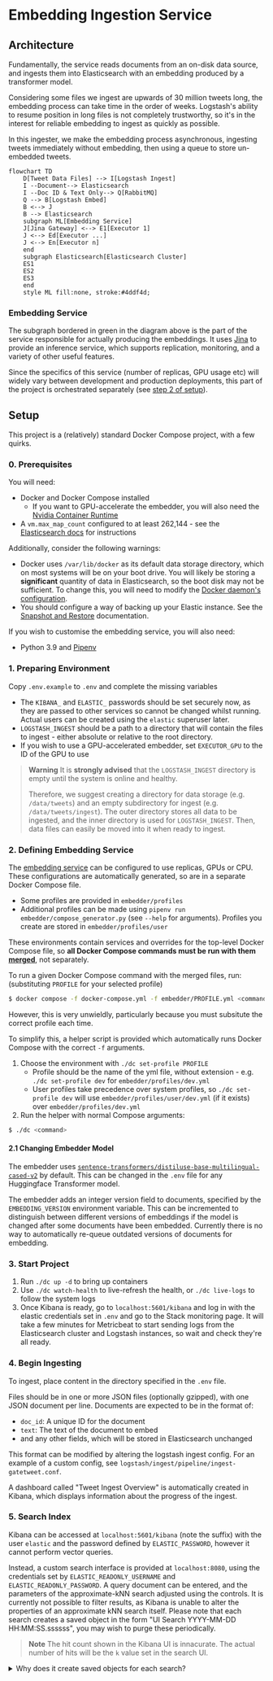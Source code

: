 # Embedding Ingestion Service

## Architecture

Fundamentally, the service reads documents from an on-disk data source, and ingests them into Elasticsearch with an embedding produced by a transformer model.

Considering some files we ingest are upwards of 30 million tweets long, the embedding process can take time in the order of weeks. Logstash's ability to resume position in long files is not completely trustworthy, so it's in the interest for reliable embedding to ingest as quickly as possible.

In this ingester, we make the embedding process asynchronous, ingesting tweets immediately without embedding, then using a queue to store un-embedded tweets.

```mermaid
flowchart TD
    D[Tweet Data Files] --> I[Logstash Ingest]
    I --Document--> Elasticsearch
    I --Doc ID & Text Only--> Q[RabbitMQ]
    Q --> B[Logstash Embed]
    B <--> J
    B --> Elasticsearch
    subgraph ML[Embedding Service]
    J[Jina Gateway] <--> E1[Executor 1]
    J <--> Ed[Executor ...]
    J <--> En[Executor n]
    end
    subgraph Elasticsearch[Elasticsearch Cluster]
    ES1
    ES2
    ES3
    end
    style ML fill:none, stroke:#4ddf4d;
```

### Embedding Service

The subgraph bordered in green in the diagram above is the part of the service responsible for actually producing the embeddings. It uses [Jina](https://github.com/jina-ai/jina) to provide an inference service, which supports replication, monitoring, and a variety of other useful features.

Since the specifics of this service (number of replicas, GPU usage etc) will widely vary between development and production deployments, this part of the project is orchestrated separately (see [step 2 of setup](#2-defining-embedding-service)).

## Setup

This project is a (relatively) standard Docker Compose project, with a few quirks.

### 0. Prerequisites

You will need:
* Docker and Docker Compose installed
    * If you want to GPU-accelerate the embedder, you will also need the [Nvidia Container Runtime](https://docs.docker.com/config/containers/resource_constraints/#gpu)
* A `vm.max_map_count` configured to at least 262,144 - see the [Elasticsearch docs](https://www.elastic.co/guide/en/elasticsearch/reference/8.4/docker.html#_set_vm_max_map_count_to_at_least_262144) for instructions


Additionally, consider the following warnings:

* Docker uses `/var/lib/docker` as its default data storage directory, which on most systems will be on your boot drive. You will likely be storing a **significant** quantity of data in Elasticsearch, so the boot disk may not be sufficient. To change this, you will need to modify the [Docker daemon's configuration](https://docs.docker.com/config/daemon/systemd/).
* You should configure a way of backing up your Elastic instance. See the [Snapshot and Restore](https://www.elastic.co/guide/en/elasticsearch/reference/8.4/snapshot-restore.html) documentation.

If you wish to customise the embedding service, you will also need:

* Python 3.9 and [Pipenv](https://pipenv.pypa.io/en/latest/)

### 1. Preparing Environment

Copy `.env.example` to `.env` and complete the missing variables
* The `KIBANA_` and `ELASTIC_` passwords should be set securely now, as they are passed to other services so cannot be changed whilst running. Actual users can be created using the `elastic` superuser later.
* `LOGSTASH_INGEST` should be a path to a directory that will contain the files to ingest - either absolute or relative to the root directory.
* If you wish to use a GPU-accelerated embedder, set `EXECUTOR_GPU` to the ID of the GPU to use

> **Warning**
> It is **strongly advised** that the `LOGSTASH_INGEST` directory is empty until the system is online and healthy.
>
> Therefore, we suggest creating a directory for data storage (e.g. `/data/tweets`) and an empty subdirectory for ingest (e.g. `/data/tweets/ingest`). The outer directory stores all data to be ingested, and the inner directory is used for `LOGSTASH_INGEST`. Then, data files can easily be moved into it when ready to ingest.

### 2. Defining Embedding Service 

The [embedding service](#embedding-service) can be configured to use replicas, GPUs or CPU. These configurations are automatically generated, so are in a separate Docker Compose file.

* Some profiles are provided in `embedder/profiles`
* Additional profiles can be made using `pipenv run embedder/compose_generator.py` (see `--help` for arguments). Profiles you create are stored in `embedder/profiles/user`

These environments contain services and overrides for the top-level Docker Compose file, so **all Docker Compose commands must be run with them [merged](https://docs.docker.com/compose/extends/)**, not separately.

To run a given Docker Compose command with the merged files, run: (substituting `PROFILE` for your selected profile)

```sh
$ docker compose -f docker-compose.yml -f embedder/PROFILE.yml <command> 
```

However, this is very unwieldly, particularly because you must subsitute the correct profile each time.

To simplify this, a helper script is provided which automatically runs Docker Compose with the correct `-f` arguments.

1. Choose the environment with `./dc set-profile PROFILE`
    * Profile should be the name of the yml file, without extension - e.g. `./dc set-profile dev` for `embedder/profiles/dev.yml`
    * User profiles take precedence over system profiles, so `./dc set-profile dev` will use `embedder/profiles/user/dev.yml` (if it exists) over `embedder/profiles/dev.yml`
2. Run the helper with normal Compose arguments:
```sh
$ ./dc <command>
```

#### 2.1 Changing Embedder Model

The embedder uses [`sentence-transformers/distiluse-base-multilingual-cased-v2`](https://huggingface.co/sentence-transformers/distiluse-base-multilingual-cased-v2) by default. This can be changed in the `.env` file for any Huggingface Transformer model.

The embedder adds an integer version field to documents, specified by the `EMBEDDING_VERSION` environment variable. This can be incremented to distinguish between different versions of embeddings if the model is changed after some documents have been embedded. Currently there is no way to automatically re-queue outdated versions of documents for embedding.

### 3. Start Project
1. Run `./dc up -d` to bring up containers
2. Use `./dc watch-health` to live-refresh the health, or `./dc live-logs` to follow the system logs
3. Once Kibana is ready, go to `localhost:5601/kibana` and log in with the elastic credentials set in `.env` and go to the Stack monitoring page. It will take a few minutes for Metricbeat to start sending logs from the Elasticsearch cluster and Logstash instances, so wait and check they're all ready.

### 4. Begin Ingesting

To ingest, place content in the directory specified in the `.env` file.

Files should be in one or more JSON files (optionally gzipped), with one JSON document per line. Documents are expected to be in the format of:

* `doc_id`: A unique ID for the document
* `text`: The text of the document to embed
* and any other fields, which will be stored in Elasticsearch unchanged

This format can be modified by altering the logstash ingest config. For an example of a custom config, see `logstash/ingest/pipeline/ingest-gatetweet.conf`.

A dashboard called "Tweet Ingest Overview" is automatically created in Kibana, which displays information about the progress of the ingest.

### 5. Search Index

Kibana can be accessed at `localhost:5601/kibana` (note the suffix) with the user `elastic` and the password defined by `ELASTIC_PASSWORD`, however it cannot perform vector queries.

Instead, a custom search interface is provided at `localhost:8080`, using the credentials set by `ELASTIC_READONLY_USERNAME` and `ELASTIC_READONLY_PASSWORD`. A query document can be entered, and the parameters of the approximate-kNN search adjusted using the controls. It is currently not possible to filter results, as Kibana is unable to alter the properties of an approximate kNN search itself. Please note that each search creates a saved object in the form "UI Search YYYY-MM-DD HH:MM:SS.ssssss", you may wish to purge these periodically.

> **Note**
> The hit count shown in the Kibana UI is innacurate. The actual number of hits will be the `k` value set in the search UI.


<details>
<summary>Why does it create saved objects for each search?</summary>

<blockquote>
As of writing, Kibana does not support approximate kNN searches. With the old exact kNN method, Kibana could be 'tricked' into performing one. Since the search was performed by a script query, Kibana could just be fed the query object in the URL, and it would display it in JSON form in the search box but still do the search.

The approximate method is configured by the `knn` key, which is a sibling to `query`. Kibana is unaware this key exists, but if a saved search contains it, it will be passed to Elastic unmodified. So, by manually creating saved searches with the `knn` key, we can get Kibana to perform them, even if it's unaware of it.

The downside of this method is that you cannot then additionally filter the results, because filters on approximate kNN queries must be passed as part of the kNN query options (to ensure `k` results are actually returned).

This can all be avoided if you search the Elastic index via its API, so we would suggest using that for any serious searching.
</blockquote>
</details>